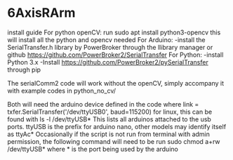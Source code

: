 # 6AxisRArm
install guide
For python openCV:
run sudo apt install python3-opencv
this will install all the python and opencv needed
For Arduino:
-install the SerialTransfer.h library by PowerBroker through the llibrary manager or github https://github.com/PowerBroker2/SerialTransfer
For Python:
-install Python 3.x
-Install https://github.com/PowerBroker2/pySerialTransfer through pip

The serialComm2 code will work without the openCV, simply accompany it with example codes in python_no_cv/

Both will need the arduino device defined in the code where 
link = txfer.SerialTransfer('/dev/ttyUSB0', baud=115200)
for linux, this can be found with 
ls -l /dev/ttyUSB*
This lists all arduinos attached to the usb ports. ttyUSB is the prefix for arduino nano, other models may identify itself as ttyAc*
Occasionally if the script is not run from terminal with admin permission, the following command will need to be run
sudo chmod a+rw /dev/ttyUSB*
where * is the port being used by the arduino

